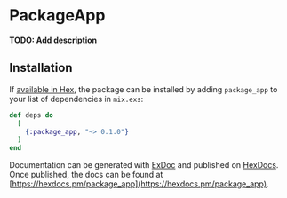 # PackageApp

**TODO: Add description**

## Installation

If [available in Hex](https://hex.pm/docs/publish), the package can be installed
by adding `package_app` to your list of dependencies in `mix.exs`:

```elixir
def deps do
  [
    {:package_app, "~> 0.1.0"}
  ]
end
```

Documentation can be generated with [ExDoc](https://github.com/elixir-lang/ex_doc)
and published on [HexDocs](https://hexdocs.pm). Once published, the docs can
be found at [https://hexdocs.pm/package_app](https://hexdocs.pm/package_app).

